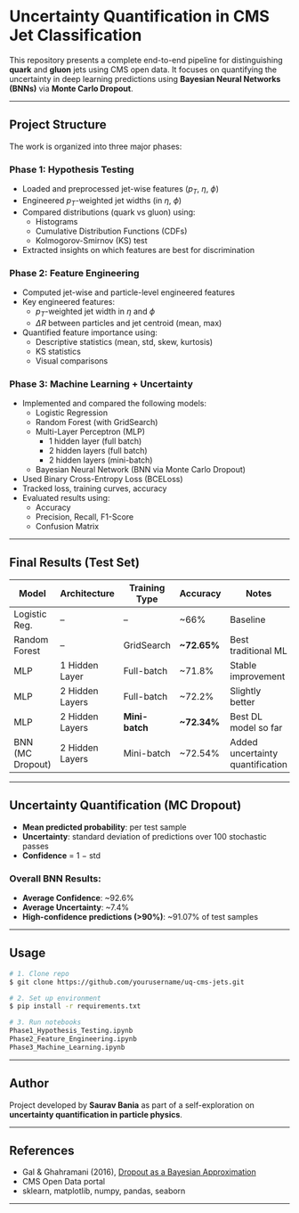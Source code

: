 # Uncertainty Quantification in CMS Jet Classification

This repository presents a complete end-to-end pipeline for distinguishing **quark** and **gluon** jets using CMS open data. It focuses on quantifying the uncertainty in deep learning predictions using **Bayesian Neural Networks (BNNs)** via **Monte Carlo Dropout**.

---

## Project Structure

The work is organized into three major phases:

### Phase 1: Hypothesis Testing
- Loaded and preprocessed jet-wise features ($p_T$, $\eta$, $\phi$)
- Engineered $p_T$-weighted jet widths (in $\eta$, $\phi$)
- Compared distributions (quark vs gluon) using:
  - Histograms
  - Cumulative Distribution Functions (CDFs)
  - Kolmogorov-Smirnov (KS) test
- Extracted insights on which features are best for discrimination

### Phase 2: Feature Engineering
- Computed jet-wise and particle-level engineered features
- Key engineered features:
  - $p_T$-weighted jet width in $\eta$ and $\phi$
  - $\Delta R$ between particles and jet centroid (mean, max)
- Quantified feature importance using:
  - Descriptive statistics (mean, std, skew, kurtosis)
  - KS statistics
  - Visual comparisons

### Phase 3: Machine Learning + Uncertainty
- Implemented and compared the following models:
  - Logistic Regression
  - Random Forest (with GridSearch)
  - Multi-Layer Perceptron (MLP)
    - 1 hidden layer (full batch)
    - 2 hidden layers (full batch)
    - 2 hidden layers (mini-batch)
  - Bayesian Neural Network (BNN via Monte Carlo Dropout)
- Used Binary Cross-Entropy Loss (BCELoss)
- Tracked loss, training curves, accuracy
- Evaluated results using:
  - Accuracy
  - Precision, Recall, F1-Score
  - Confusion Matrix

---

## Final Results (Test Set)

| Model           | Architecture     | Training Type | Accuracy | Notes                      |
|----------------|------------------|----------------|----------|----------------------------|
| Logistic Reg.  | –                | –              | ~66%     | Baseline                   |
| Random Forest  | –                | GridSearch     | **~72.65%** | Best traditional ML        |
| MLP            | 1 Hidden Layer   | Full-batch     | ~71.8%   | Stable improvement         |
| MLP            | 2 Hidden Layers  | Full-batch     | ~72.2%   | Slightly better            |
| MLP            | 2 Hidden Layers  | **Mini-batch** | **~72.34%** | Best DL model so far       |
| BNN (MC Dropout) | 2 Hidden Layers | Mini-batch     | ~72.54%  | Added uncertainty quantification |

---

## Uncertainty Quantification (MC Dropout)
- **Mean predicted probability**: per test sample
- **Uncertainty**: standard deviation of predictions over 100 stochastic passes
- **Confidence** = 1 − std

### Overall BNN Results:
- **Average Confidence**: ~92.6%
- **Average Uncertainty**: ~7.4%
- **High-confidence predictions (>90%)**: ~91.07% of test samples

---

## Usage

```bash
# 1. Clone repo
$ git clone https://github.com/yourusername/uq-cms-jets.git

# 2. Set up environment
$ pip install -r requirements.txt

# 3. Run notebooks
Phase1_Hypothesis_Testing.ipynb
Phase2_Feature_Engineering.ipynb
Phase3_Machine_Learning.ipynb
```

---

## Author
Project developed by **Saurav Bania** as part of a self-exploration on **uncertainty quantification in particle physics**.

---

## References
- Gal & Ghahramani (2016), [Dropout as a Bayesian Approximation](https://arxiv.org/abs/1506.02142)
- CMS Open Data portal
- sklearn, matplotlib, numpy, pandas, seaborn

---


